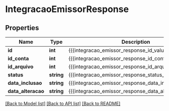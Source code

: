 # IntegracaoEmissorResponse

## Properties
Name | Type | Description | Notes
------------ | ------------- | ------------- | -------------
**id** | **int** | {{{integracao_emissor_response_id_value}}} | [optional] 
**id_conta** | **int** | {{{integracao_emissor_response_id_conta_value}}} | [optional] 
**id_arquivo** | **int** | {{{integracao_emissor_response_id_arquivo_value}}} | [optional] 
**status** | **string** | {{{integracao_emissor_response_status_value}}} | [optional] 
**data_inclusao** | **string** | {{{integracao_emissor_response_data_inclusao_value}}} | [optional] 
**data_alteracao** | **string** | {{{integracao_emissor_response_data_alteracao_value}}} | [optional] 

[[Back to Model list]](../README.md#documentation-for-models) [[Back to API list]](../README.md#documentation-for-api-endpoints) [[Back to README]](../README.md)


